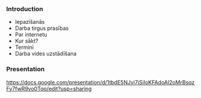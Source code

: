 ### Introduction

* Iepazīšanās
* Darba tirgus prasības
* Par internetu
* Kur sākt?
* Termini
* Darba vides uzstādīšana

### Presentation
https://docs.google.com/presentation/d/1tbdE5NJyi7jSiIoKFAdoAl2oMrBsqzFy7fwR9vo0Tqo/edit?usp=sharing

